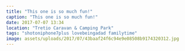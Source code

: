 ```yaml
---
title: "This one is so much fun!"
caption: "This one is so much fun!"
date: 2017-07-07 13:34
location: "Tretio Caravan & Camping Park"
tags: "shotoniphone7plus lovebeingadad familytime"
image: assets/uploads/2017/07/43baaf24f6c94e9e08508b9174320312.jpg
---
```

